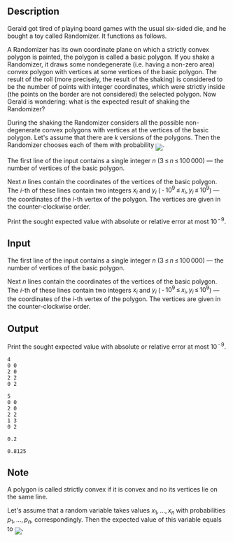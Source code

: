 ## Description

<div><p>Gerald got tired of playing board games with the usual six-sided die, and he bought a toy called Randomizer. It functions as follows.</p><p>A Randomizer has its own coordinate plane on which a strictly convex polygon is painted, the polygon is called a <span class="tex-font-style-bf">basic polygon</span>. If you shake a Randomizer, it draws some nondegenerate (i.e. having a non-zero area) convex polygon with vertices at some vertices of the <span class="tex-font-style-bf">basic polygon</span>. The result of the roll (more precisely, the result of the shaking) is considered to be the number of points with integer coordinates, which were strictly inside (the points on the border are not considered) the selected polygon. Now Gerald is wondering: what is the expected result of shaking the Randomizer?</p><p>During the shaking the Randomizer considers all the possible non-degenerate convex polygons with vertices at the vertices of the <span class="tex-font-style-bf">basic polygon</span>. Let's assume that there are <span class="tex-span"><i>k</i></span> versions of the polygons. Then the Randomizer chooses each of them with probability <img align="middle" class="tex-formula" src="file://eNrH1SEA.png" style="max-width: 100.0%;max-height: 100.0%;">.</p></div><div class="input-specification"><p>The first line of the input contains a single integer <span class="tex-span"><i>n</i></span> (<span class="tex-span">3 ≤ <i>n</i> ≤ 100 000</span>) — the number of vertices of the basic polygon. </p><p>Next <span class="tex-span"><i>n</i></span> lines contain the coordinates of the vertices of the basic polygon. The <span class="tex-span"><i>i</i></span>-th of these lines contain two integers <span class="tex-span"><i>x</i><sub class="lower-index"><i>i</i></sub></span> and <span class="tex-span"><i>y</i><sub class="lower-index"><i>i</i></sub></span> (<span class="tex-span"> - 10<sup class="upper-index">9</sup> ≤ <i>x</i><sub class="lower-index"><i>i</i></sub>, <i>y</i><sub class="lower-index"><i>i</i></sub> ≤ 10<sup class="upper-index">9</sup></span>) — the coordinates of the <span class="tex-span"><i>i</i></span>-th vertex of the polygon. The vertices are given in the counter-clockwise order.</p></div><div class="output-specification"><p>Print the sought expected value with absolute or relative error at most <span class="tex-span">10<sup class="upper-index"> - 9</sup></span>.</p></div>

## Input

<p>The first line of the input contains a single integer <span class="tex-span"><i>n</i></span> (<span class="tex-span">3 ≤ <i>n</i> ≤ 100 000</span>) — the number of vertices of the basic polygon. </p><p>Next <span class="tex-span"><i>n</i></span> lines contain the coordinates of the vertices of the basic polygon. The <span class="tex-span"><i>i</i></span>-th of these lines contain two integers <span class="tex-span"><i>x</i><sub class="lower-index"><i>i</i></sub></span> and <span class="tex-span"><i>y</i><sub class="lower-index"><i>i</i></sub></span> (<span class="tex-span"> - 10<sup class="upper-index">9</sup> ≤ <i>x</i><sub class="lower-index"><i>i</i></sub>, <i>y</i><sub class="lower-index"><i>i</i></sub> ≤ 10<sup class="upper-index">9</sup></span>) — the coordinates of the <span class="tex-span"><i>i</i></span>-th vertex of the polygon. The vertices are given in the counter-clockwise order.</p>

## Output

<p>Print the sought expected value with absolute or relative error at most <span class="tex-span">10<sup class="upper-index"> - 9</sup></span>.</p>





```input1
4
0 0
2 0
2 2
0 2

```




```input2
5
0 0
2 0
2 2
1 3
0 2

```




```output1
0.2

```




```output2
0.8125

```



## Note

<p>A polygon is called strictly convex if it is convex and no its vertices lie on the same line.</p><p>Let's assume that a random variable takes values <span class="tex-span"><i>x</i><sub class="lower-index">1</sub>, ..., <i>x</i><sub class="lower-index"><i>n</i></sub></span> with probabilities <span class="tex-span"><i>p</i><sub class="lower-index">1</sub>, ..., <i>p</i><sub class="lower-index"><i>n</i></sub></span>, correspondingly. Then the expected value of this variable equals to <img align="middle" class="tex-formula" src="file://GEmHUvLI.png" style="max-width: 100.0%;max-height: 100.0%;">.</p>
